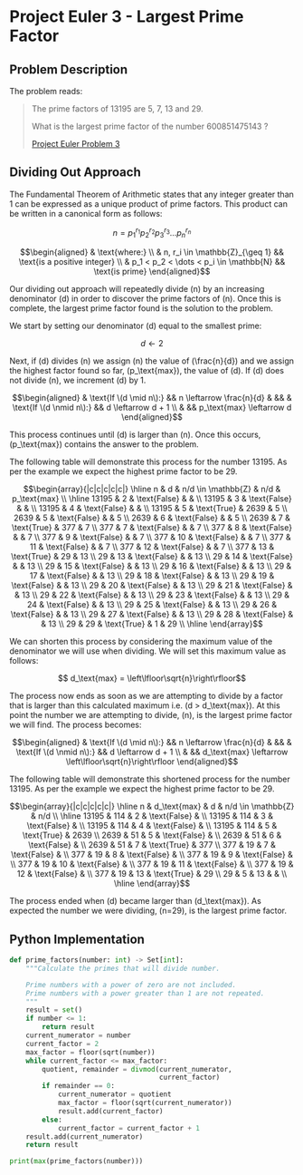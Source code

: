 # Project Euler 3 - Largest Prime Factor

## Problem Description
The problem reads:

> The prime factors of 13195 are 5, 7, 13 and 29.
> 
> What is the largest prime factor of the number 600851475143 ?
>
> [Project Euler Problem 3](https://projecteuler.net/problem=3)

## Dividing Out Approach
The Fundamental Theorem of Arithmetic states that any integer greater than 1 can
be expressed as a unique product of prime factors. This product can be written
in a canonical form as follows:

$$ n = p_1^{r_1}p_2^{r_2}p_3^{r_3} \dots p_n^{r_n} $$

$$\begin{aligned}
    & \text{where:} \\
    & n, r_i \in \mathbb{Z}_{\geq 1} && \text{is a positive integer} \\
    & p_1 < p_2 < \dots < p_i \in \mathbb{N} && \text{is prime}
\end{aligned}$$

Our dividing out approach will repeatedly divide \(n\) by an increasing
denominator \(d\) in order to discover the prime factors of \(n\). Once this is
complete, the largest prime factor found is the solution to the problem.

We start by setting our denominator \(d\) equal to the smallest prime:

$$d \leftarrow 2$$

Next, if \(d\) divides \(n\) we assign \(n\) the value of \(\frac{n}{d}\) and we
assign the highest factor found so far, \(p_\text{max}\), the value of \(d\). If
\(d\) does not divide \(n\), we increment \(d\) by 1.

$$\begin{aligned}
    & \text{If \(d \mid n\):} &&  n \leftarrow \frac{n}{d}  & &&
    & \text{If \(d \nmid n\):} && d \leftarrow d + 1 \\
    & && p_\text{max} \leftarrow d
\end{aligned}$$

This process continues until \(d\) is larger than \(n\). Once this occurs,
\(p_\text{max}\) contains the answer to the problem.

The following table will demonstrate this process for the number 13195. As per
the example we expect the highest prime factor to be 29.

$$\begin{array}{|c|c|c|c|c|}
    \hline
    n & d & n/d \in \mathbb{Z} & n/d & p_\text{max} \\
    \hline
    13195 & 2 & \text{False} & & \\
    13195 & 3 & \text{False} & & \\
    13195 & 4 & \text{False} & & \\
    13195 & 5 & \text{True} & 2639 & 5 \\
    2639 & 5 & \text{False} & & 5 \\
    2639 & 6 & \text{False} & & 5 \\
    2639 & 7 & \text{True} & 377 & 7 \\
    377 & 7 & \text{False} & & 7 \\
    377 & 8 & \text{False} & & 7 \\
    377 & 9 & \text{False} & & 7 \\
    377 & 10 & \text{False} & & 7 \\
    377 & 11 & \text{False} & & 7 \\
    377 & 12 & \text{False} & & 7 \\
    377 & 13 & \text{True} & 29 & 13 \\
    29 & 13 & \text{False} & & 13 \\
    29 & 14 & \text{False} & & 13 \\
    29 & 15 & \text{False} & & 13 \\
    29 & 16 & \text{False} & & 13 \\
    29 & 17 & \text{False} & & 13 \\
    29 & 18 & \text{False} & & 13 \\
    29 & 19 & \text{False} & & 13 \\
    29 & 20 & \text{False} & & 13 \\
    29 & 21 & \text{False} & & 13 \\
    29 & 22 & \text{False} & & 13 \\
    29 & 23 & \text{False} & & 13 \\
    29 & 24 & \text{False} & & 13 \\
    29 & 25 & \text{False} & & 13 \\
    29 & 26 & \text{False} & & 13 \\
    29 & 27 & \text{False} & & 13 \\
    29 & 28 & \text{False} & & 13 \\
    29 & 29 & \text{True} & 1 & 29 \\
    \hline
\end{array}$$

We can shorten this process by considering the maximum value of the denominator
we will use when dividing. We will set this maximum value as follows:

$$ d_\text{max} = \left\lfloor\sqrt{n}\right\rfloor$$

The process now ends as soon as we are attempting to divide by a factor that is
larger than this calculated maximum i.e. \(d > d_\text{max}\). At this point the
number we are attempting to divide, \(n\), is the largest prime factor we will
find. The process becomes:

$$\begin{aligned}
    & \text{If \(d \mid n\):} &&  n \leftarrow \frac{n}{d}  & &&
    & \text{If \(d \nmid n\):} && d \leftarrow d + 1 \\
    & && d_\text{max} \leftarrow \left\lfloor\sqrt{n}\right\rfloor 
\end{aligned}$$

The following table will demonstrate this shortened process for the number
13195. As per the example we expect the highest prime factor to be 29.

$$\begin{array}{|c|c|c|c|c|}
    \hline
    n & d_\text{max} & d & n/d \in \mathbb{Z} & n/d \\
    \hline
    13195 & 114 & 2 & \text{False} & \\
    13195 & 114 & 3 & \text{False} & \\
    13195 & 114 & 4 & \text{False} & \\
    13195 & 114 & 5 & \text{True} & 2639 \\
    2639 & 51 & 5 & \text{False} & \\
    2639 & 51 & 6 & \text{False} & \\
    2639 & 51 & 7 & \text{True} & 377 \\
    377 & 19 & 7 & \text{False} & \\
    377 & 19 & 8 & \text{False} & \\
    377 & 19 & 9 & \text{False} & \\
    377 & 19 & 10 & \text{False} & \\
    377 & 19 & 11 & \text{False} & \\
    377 & 19 & 12 & \text{False} & \\
    377 & 19 & 13 & \text{True} & 29 \\
    29 & 5 & 13 & & \\
    \hline
\end{array}$$

The process ended when \(d\) became larger than \(d_\text{max}\). As expected
the number we were dividing, \(n=29\), is the largest prime factor.

## Python Implementation

``` python
def prime_factors(number: int) -> Set[int]:
    """Calculate the primes that will divide number.

    Prime numbers with a power of zero are not included.
    Prime numbers with a power greater than 1 are not repeated.
    """
    result = set()
    if number <= 1:
        return result
    current_numerator = number
    current_factor = 2
    max_factor = floor(sqrt(number))
    while current_factor <= max_factor:
        quotient, remainder = divmod(current_numerator,
                                     current_factor)
        if remainder == 0:
            current_numerator = quotient
            max_factor = floor(sqrt(current_numerator))
            result.add(current_factor)
        else:
            current_factor = current_factor + 1
    result.add(current_numerator)
    return result

print(max(prime_factors(number)))
```
